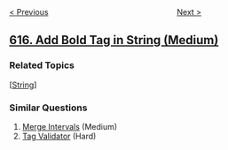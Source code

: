 <!--|This file generated by command(leetcode description); DO NOT EDIT.    |-->
<!--+----------------------------------------------------------------------+-->
<!--|@author    openset <openset.wang@gmail.com>                           |-->
<!--|@link      https://github.com/openset                                 |-->
<!--|@home      https://github.com/tonymontaro/leetcode-hints                        |-->
<!--+----------------------------------------------------------------------+-->

[< Previous](https://github.com/tonymontaro/leetcode-hints/tree/master/problems/average-salary-departments-vs-company "Average Salary: Departments VS Company")
　　　　　　　　　　　　　　　　
[Next >](https://github.com/tonymontaro/leetcode-hints/tree/master/problems/merge-two-binary-trees "Merge Two Binary Trees")

## [616. Add Bold Tag in String (Medium)](https://leetcode.com/problems/add-bold-tag-in-string "给字符串添加加粗标签")



### Related Topics
  [[String](https://github.com/tonymontaro/leetcode-hints/tree/master/tag/string/README.md)]

### Similar Questions
  1. [Merge Intervals](https://github.com/tonymontaro/leetcode-hints/tree/master/problems/merge-intervals) (Medium)
  1. [Tag Validator](https://github.com/tonymontaro/leetcode-hints/tree/master/problems/tag-validator) (Hard)
